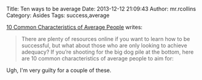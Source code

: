 Title: Ten ways to be average
Date: 2013-12-12 21:09:43
Author: mr.rcollins
Category: Asides
Tags: success,average

[10 Common Characteristics of Average People](http://www.lifehack.org/articles/work/10-common-characteristics-average-people.html) writes:
>There are plenty of resources online if you want to learn how to be successful, but what about those who are only looking to achieve adequacy? If you’re shooting for the big dog pile at the bottom, here are 10 common characteristics of average people to aim for:

Ugh, I'm very guilty for a couple of these. 